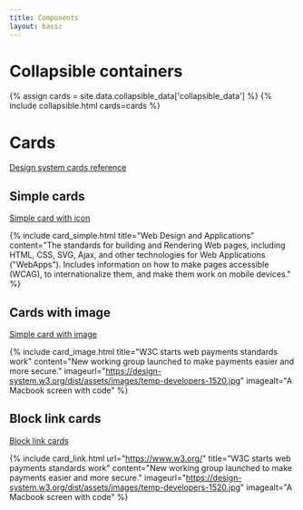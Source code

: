 ```yaml
---
title: Components
layout: basic
---
```


# Collapsible containers

{% assign cards = site.data.collapsible_data['collapsible_data'] %}
{% include collapsible.html cards=cards %}

# Cards

[Design system cards reference](https://design-system.w3.org/components/cards.html)

## Simple cards

[Simple card with icon](https://design-system.w3.org/components/cards.html#simple-card-with-icon)

{% include card_simple.html title="Web Design and Applications" content="The standards for building and Rendering Web pages, including HTML, CSS, SVG, Ajax, and other technologies for Web Applications (\"WebApps\"). Includes information on how to make pages accessible (WCAG), to internationalize them, and make them work on mobile devices." %}

## Cards with image

[Simple card with image](https://design-system.w3.org/components/cards.html#simple-card-with-image)

{% include card_image.html title="W3C starts web payments standards work" content="New working group launched to make payments easier and more secure." imageurl="https://design-system.w3.org/dist/assets/images/temp-developers-1520.jpg" imagealt="A Macbook screen with code" %}

## Block link cards

[Block link cards](https://design-system.w3.org/components/cards.html#block-link-cards)

{% include card_link.html url="https://www.w3.org/" title="W3C starts web payments standards work" content="New working group launched to make payments easier and more secure." imageurl="https://design-system.w3.org/dist/assets/images/temp-developers-1520.jpg" imagealt="A Macbook screen with code" %}

